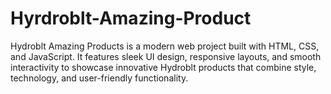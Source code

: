 # Hyrdroblt-Amazing-Product
Hydroblt Amazing Products is a modern web project built with HTML, CSS, and JavaScript. It features sleek UI design, responsive layouts, and smooth interactivity to showcase innovative Hydroblt products that combine style, technology, and user-friendly functionality.
